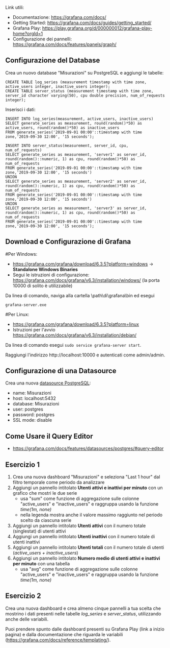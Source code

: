 Link utili:
- Documentazione: https://grafana.com/docs/
- Getting Started: https://grafana.com/docs/guides/getting_started/
- Grafana Play: https://play.grafana.org/d/000000012/grafana-play-home?orgId=1
- Configurazione dei pannelli: https://grafana.com/docs/features/panels/graph/

## Configurazione del Database
Crea un nuovo database "Misurazioni" su PostgreSQL e aggiungi le tabelle:

```
CREATE TABLE log_series (measurement timestamp with time zone, active_users integer, inactive_users integer);
CREATE TABLE server_status (measurement timestamp with time zone, server_id character varying(50), cpu double precision, num_of_requests integer);
```

Inserisci i dati:

```
INSERT INTO log_series(measurement, active_users, inactive_users)
SELECT generate_series as measurement, round(random()*50) as active_users, round(random()*50) as inactive_users
FROM generate_series('2019-09-01 00:00'::timestamp with time zone,'2019-09-30 12:00', '15 seconds');

INSERT INTO server_status(measurement, server_id, cpu, num_of_requests)
SELECT generate_series as measurement, 'server1' as server_id, round(random()::numeric, 1) as cpu, round(random()*50) as num_of_requests
FROM generate_series('2019-09-01 00:00'::timestamp with time zone,'2019-09-30 12:00', '15 seconds')
UNION
SELECT generate_series as measurement, 'server2' as server_id, round(random()::numeric, 1) as cpu, round(random()*50) as num_of_requests
FROM generate_series('2019-09-01 00:00'::timestamp with time zone,'2019-09-30 12:00', '15 seconds')
UNION
SELECT generate_series as measurement, 'server3' as server_id, round(random()::numeric, 1) as cpu, round(random()*50) as num_of_requests
FROM generate_series('2019-09-01 00:00'::timestamp with time zone,'2019-09-30 12:00', '15 seconds');
```

## Download e Configurazione di Grafana
#Per Windows:
- https://grafana.com/grafana/download/6.3.5?platform=windows -> **Standalone Windows Binaries**
- Segui le istruzioni di configurazione: https://grafana.com/docs/grafana/v6.3/installation/windows/ (la porta 10000 di solito è utilizzabile)

Da linea di comando, naviga alla cartella \path\di\grafana\bin ed esegui

```
grafana-server.exe
```

#Per Linux:
- https://grafana.com/grafana/download/6.3.5?platform=linux
- Istruzioni per l'avvio https://grafana.com/docs/grafana/v6.3/installation/debian/

Da linea di comando esegui `sudo service grafana-server start`.

Raggiungi l'indirizzo http://localhost:10000 e autenticati come admin/admin.

## Configurazione di una Datasource
Crea una nuova [datasource PostgreSQL](https://grafana.com/docs/features/datasources/postgres/#adding-the-data-source):
   - name: Misurazioni
   - host: localhost:5432
   - database: Misurazioni
   - user: postgres
   - password: postgres
   - SSL mode: disable

## Come Usare il Query Editor
- https://grafana.com/docs/features/datasources/postgres/#query-editor

## Esercizio 1
1. Crea una nuova dashboard "Misurazioni" e seleziona "Last 1 hour" dal filtro temporale come periodo da analizzare
2. Aggiungi un pannello intitolato **Utenti attivi e inattivi per minuto** con un grafico che mostri le due serie
   - usa "sum" come funzione di aggregazione sulle colonne "active_users" e "inactive_users" e raggruppa usando la funzione *time(1m, none)*
   - nella legenda mostra anche il valore massimo raggiunto nel periodo scelto da ciascuna serie
3. Aggiungi un pannello intitolato **Utenti attivi** con il numero totale (singlestat) di utenti attivi
4. Aggiungi un pannello intitolato **Utenti inattivi** con il numero totale di utenti inattivi
5. Aggiungi un pannello intitolato **Utenti totali** con il numero totale di utenti (*active_users + inactive_users*)
6. Aggiungi un pannello intitolato **Numero medio di utenti attivi e inattivi per minuto** con una tabella
   - usa "avg" come funzione di aggregazione sulle colonne "active_users" e "inactive_users" e raggruppa usando la funzione *time(1m, none)*

## Esercizio 2
Crea una nuova dashboard e crea almeno cinque pannelli a tua scelta che mostrino i dati presenti nelle tabelle *log_series* e *server_status*, utilizzando anche delle variabili.

Puoi prendere spunto dalle dashboard presenti su Grafana Play (link a inizio pagina) e dalla documentazione che riguarda le variabili (https://grafana.com/docs/reference/templating/).
